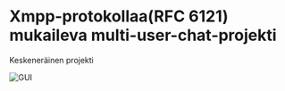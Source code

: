 # Xmpp-protokollaa(RFC 6121) mukaileva multi-user-chat-projekti

Keskeneräinen projekti

![GUI](https://github.com/jukkajo/Tiedonsiirto_Protokollat/blob/master/XMPP_MUC/gui.png)
